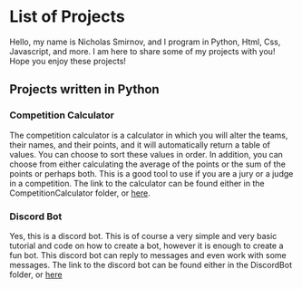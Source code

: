 # List of Projects

Hello, my name is Nicholas Smirnov, and I program in Python, Html, Css, Javascript, and more. I am here to share some of my projects with you! Hope you enjoy these projects!

## Projects written in Python

### Competition Calculator

The competition calculator is a calculator in which you will alter the teams, their names, and their points, and it will automatically return a table of values. You can choose to sort these values in order. In addition, you can choose from either calculating the average of the points or the sum of the points or perhaps both. This is a good tool to use if you are a jury or a judge in a competition. The link to the calculator can be found either in the CompetitionCalculator folder, or [here](https://github.com/PythonCoderNick/Projects/tree/main/CompetitionCalculator/CompetitionCalculator.py).

### Discord Bot

Yes, this is a discord bot. This is of course a very simple and very basic tutorial and code on how to create a bot, however it is enough to create a fun bot. This discord bot can reply to messages and even work with some messages. The link to the discord bot can be found either in the DiscordBot folder, or [here](https://github.com/PythonCoderNick/Projects/tree/main/DiscordBot/DiscordBot.py)
